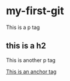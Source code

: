 # my-first-git

This is a p tag

## this is a h2

This is another p tag

[This is an anchor tag](http://techeducators.co.uk)
